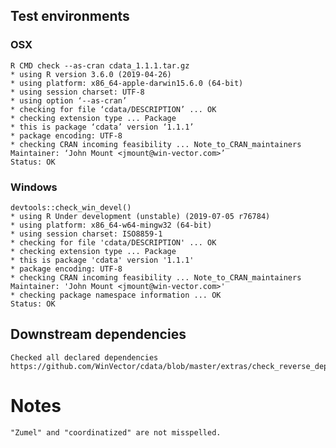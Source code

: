 

## Test environments

### OSX
   
    R CMD check --as-cran cdata_1.1.1.tar.gz 
    * using R version 3.6.0 (2019-04-26)
    * using platform: x86_64-apple-darwin15.6.0 (64-bit)
    * using session charset: UTF-8
    * using option ‘--as-cran’
    * checking for file ‘cdata/DESCRIPTION’ ... OK
    * checking extension type ... Package
    * this is package ‘cdata’ version ‘1.1.1’
    * package encoding: UTF-8
    * checking CRAN incoming feasibility ... Note_to_CRAN_maintainers
    Maintainer: ‘John Mount <jmount@win-vector.com>’
    Status: OK  

### Windows

    devtools::check_win_devel()
    * using R Under development (unstable) (2019-07-05 r76784)
    * using platform: x86_64-w64-mingw32 (64-bit)
    * using session charset: ISO8859-1
    * checking for file 'cdata/DESCRIPTION' ... OK
    * checking extension type ... Package
    * this is package 'cdata' version '1.1.1'
    * package encoding: UTF-8
    * checking CRAN incoming feasibility ... Note_to_CRAN_maintainers
    Maintainer: 'John Mount <jmount@win-vector.com>'
    * checking package namespace information ... OK
    Status: OK

## Downstream dependencies

    Checked all declared dependencies
    https://github.com/WinVector/cdata/blob/master/extras/check_reverse_dependencies.md


# Notes

    "Zumel" and "coordinatized" are not misspelled.


